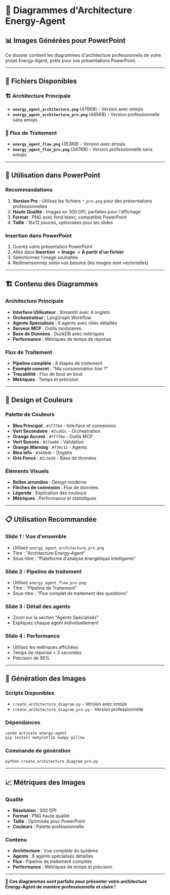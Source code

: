 # 🎨 Diagrammes d'Architecture Energy-Agent

## 📊 Images Générées pour PowerPoint

Ce dossier contient les diagrammes d'architecture professionnels de votre projet Energy-Agent, prêts pour vos présentations PowerPoint.

---

## 📁 Fichiers Disponibles

### 🏗️ **Architecture Principale**
- **`energy_agent_architecture.png`** (476KB) - Version avec emojis
- **`energy_agent_architecture_pro.png`** (465KB) - Version professionnelle sans emojis

### 🔄 **Flux de Traitement**
- **`energy_agent_flow.png`** (353KB) - Version avec emojis
- **`energy_agent_flow_pro.png`** (347KB) - Version professionnelle sans emojis

---

## 🎯 **Utilisation dans PowerPoint**

### **Recommandations**
1. **Version Pro** : Utilisez les fichiers `*_pro.png` pour des présentations professionnelles
2. **Haute Qualité** : Images en 300 DPI, parfaites pour l'affichage
3. **Format** : PNG avec fond blanc, compatible PowerPoint
4. **Taille** : 16x12 pouces, optimisées pour les slides

### **Insertion dans PowerPoint**
1. Ouvrez votre présentation PowerPoint
2. Allez dans **Insertion** → **Image** → **À partir d'un fichier**
3. Sélectionnez l'image souhaitée
4. Redimensionnez selon vos besoins (les images sont vectorielles)

---

## 🏗️ **Contenu des Diagrammes**

### **Architecture Principale**
- **Interface Utilisateur** : Streamlit avec 4 onglets
- **Orchestrateur** : LangGraph Workflow
- **Agents Spécialisés** : 8 agents avec rôles détaillés
- **Serveur MCP** : Outils modulaires
- **Base de Données** : DuckDB avec métriques
- **Performance** : Métriques de temps de réponse

### **Flux de Traitement**
- **Pipeline complète** : 8 étapes de traitement
- **Exemple concret** : "Ma consommation hier ?"
- **Traçabilité** : Flux de bout en bout
- **Métriques** : Temps et précision

---

## 🎨 **Design et Couleurs**

### **Palette de Couleurs**
- **Bleu Principal** : `#1f77b4` - Interface et connexions
- **Vert Secondaire** : `#2ca02c` - Orchestration
- **Orange Accent** : `#ff7f0e` - Outils MCP
- **Vert Succès** : `#27ae60` - Validation
- **Orange Warning** : `#f39c12` - Agents
- **Bleu Info** : `#3498db` - Onglets
- **Gris Foncé** : `#2c3e50` - Base de données

### **Éléments Visuels**
- **Boîtes arrondies** : Design moderne
- **Flèches de connexion** : Flux de données
- **Légende** : Explication des couleurs
- **Métriques** : Performance et statistiques

---

## 📋 **Utilisation Recommandée**

### **Slide 1 : Vue d'ensemble**
- Utilisez `energy_agent_architecture_pro.png`
- Titre : "Architecture Energy-Agent"
- Sous-titre : "Plateforme d'analyse énergétique intelligente"

### **Slide 2 : Pipeline de traitement**
- Utilisez `energy_agent_flow_pro.png`
- Titre : "Pipeline de Traitement"
- Sous-titre : "Flux complet de traitement des questions"

### **Slide 3 : Détail des agents**
- Zoom sur la section "Agents Spécialisés"
- Expliquez chaque agent individuellement

### **Slide 4 : Performance**
- Utilisez les métriques affichées
- Temps de réponse < 3 secondes
- Précision de 95%

---

## 🔧 **Génération des Images**

### **Scripts Disponibles**
- `create_architecture_diagram.py` - Version avec emojis
- `create_architecture_diagram_pro.py` - Version professionnelle

### **Dépendances**
```bash
conda activate energy-agent
pip install matplotlib numpy pillow
```

### **Commande de génération**
```bash
python create_architecture_diagram_pro.py
```

---

## 📈 **Métriques des Images**

### **Qualité**
- **Résolution** : 300 DPI
- **Format** : PNG haute qualité
- **Taille** : Optimisée pour PowerPoint
- **Couleurs** : Palette professionnelle

### **Contenu**
- **Architecture** : Vue complète du système
- **Agents** : 8 agents spécialisés détaillés
- **Flux** : Pipeline de traitement complète
- **Performance** : Métriques de temps et précision

---

**🎯 Ces diagrammes sont parfaits pour présenter votre architecture Energy-Agent de manière professionnelle et claire !**
